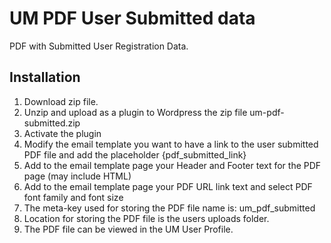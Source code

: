 # UM PDF User Submitted data
PDF with Submitted User Registration Data.

## Installation

1. Download zip file. 
2. Unzip and upload as a plugin to Wordpress the zip file um-pdf-submitted.zip
3. Activate the plugin
4. Modify the email template you want to have a link to the user submitted PDF file and add the placeholder {pdf_submitted_link}
5. Add to the email template page your Header and Footer text for the PDF page (may include HTML)
6. Add to the email template page your PDF URL link text and select PDF font family and font size
7. The meta-key used for storing the PDF file name is: um_pdf_submitted
8. Location for storing the PDF file is the users uploads folder.
9. The PDF file can be viewed in the UM User Profile.

